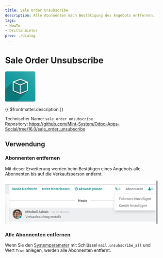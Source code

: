 ```yaml
---
title: Sale Order Unsubscribe
description: Alle Abonnenten nach Bestätigung des Angebots entfernen.
tags:
- HowTo
- Drittanbieter
prev: ./dialog
---
```

# Sale Order Unsubscribe
![icon_oms_box](attachments/icon_oms_box.png)

{{ $frontmatter.description }}
 
Technischer Name: `sale_order_unsubscribe`\
Repository: <https://github.com/Mint-System/Odoo-Apps-Social/tree/16.0/sale_order_unsubscribe>

## Verwendung

### Abonnenten entfernen

Mit dieser Erweiterung werden beim Bestätigen eines Angebots alle Abonnenten bis auf die Verkaufsperson entfernt.

![](attachments/Sale%20Order%20Unsubscribe.png)

### Alle Abonnenten entfernen

Wenn Sie den [Systemparameter](Development.md#Systemparameter%20anlegen) mit Schlüssel `mail.unsubscribe_all` und Wert `True` anlegen, werden alle Abonnenten entfernt.